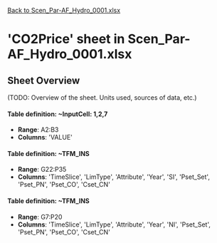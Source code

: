 [Back to Scen_Par-AF_Hydro_0001.xlsx](README.md)

# 'CO2Price' sheet in Scen_Par-AF_Hydro_0001.xlsx

## Sheet Overview

(TODO: Overview of the sheet. Units used, sources of data, etc.)

#### Table definition: ~InputCell: 1,2,7
- **Range**: A2:B3
- **Columns**: 'VALUE'

#### Table definition: ~TFM_INS
- **Range**: G22:P35
- **Columns**: 'TimeSlice', 'LimType', 'Attribute', 'Year', 'SI', 'Pset_Set', 'Pset_PN', 'Pset_CO', 'Cset_CN'

#### Table definition: ~TFM_INS
- **Range**: G7:P20
- **Columns**: 'TimeSlice', 'LimType', 'Attribute', 'Year', 'NI', 'Pset_Set', 'Pset_PN', 'Pset_CO', 'Cset_CN'

